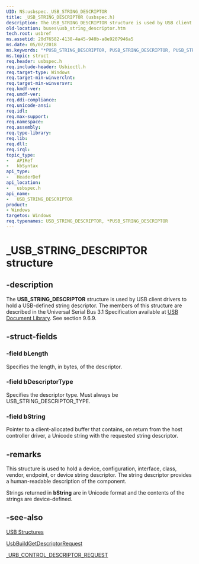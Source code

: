 ```yaml
---
UID: NS:usbspec._USB_STRING_DESCRIPTOR
title: _USB_STRING_DESCRIPTOR (usbspec.h)
description: The USB_STRING_DESCRIPTOR structure is used by USB client drivers to hold a USB-defined string descriptor.
old-location: buses\usb_string_descriptor.htm
tech.root: usbref
ms.assetid: 20d76582-4138-4a45-940b-a8e9207946a5
ms.date: 05/07/2018
ms.keywords: "*PUSB_STRING_DESCRIPTOR, PUSB_STRING_DESCRIPTOR, PUSB_STRING_DESCRIPTOR structure pointer [Buses], USB_STRING_DESCRIPTOR, USB_STRING_DESCRIPTOR structure [Buses], _USB_STRING_DESCRIPTOR, buses.usb_string_descriptor, usbspec/PUSB_STRING_DESCRIPTOR, usbspec/USB_STRING_DESCRIPTOR, usbstrct_b0740c7e-9042-4426-be26-20b8620a0e7e.xml"
ms.topic: struct
req.header: usbspec.h
req.include-header: Usbioctl.h
req.target-type: Windows
req.target-min-winverclnt: 
req.target-min-winversvr: 
req.kmdf-ver: 
req.umdf-ver: 
req.ddi-compliance: 
req.unicode-ansi: 
req.idl: 
req.max-support: 
req.namespace: 
req.assembly: 
req.type-library: 
req.lib: 
req.dll: 
req.irql: 
topic_type:
-	APIRef
-	kbSyntax
api_type:
-	HeaderDef
api_location:
-	usbspec.h
api_name:
-	USB_STRING_DESCRIPTOR
product:
- Windows
targetos: Windows
req.typenames: USB_STRING_DESCRIPTOR, *PUSB_STRING_DESCRIPTOR
---
```


# _USB_STRING_DESCRIPTOR structure


## -description


The <b>USB_STRING_DESCRIPTOR</b> structure is used by USB client drivers to hold a USB-defined string descriptor.
The members of this structure are described in the Universal Serial Bus 3.1 Specification available at [USB Document Library](www.usb.org/developers/docs). See section 9.6.9.

## -struct-fields




### -field bLength

Specifies the length, in bytes, of the descriptor.


### -field bDescriptorType

Specifies the descriptor type. Must always be USB_STRING_DESCRIPTOR_TYPE.


### -field bString

Pointer to a client-allocated buffer that contains, on return from the host controller driver, a Unicode string with the requested string descriptor.


## -remarks



This structure is used to hold a device, configuration, interface, class, vendor, endpoint, or device string descriptor. The string descriptor provides a human-readable description of the component.

Strings returned in <b>bString</b> are in Unicode format and the contents of the strings are device-defined.




## -see-also




<a href="https://msdn.microsoft.com/library/windows/hardware/ff540160">USB Structures</a>



<a href="https://msdn.microsoft.com/library/windows/hardware/ff538943">UsbBuildGetDescriptorRequest</a>



<a href="https://msdn.microsoft.com/library/windows/hardware/ff540357">_URB_CONTROL_DESCRIPTOR_REQUEST</a>
 

 


